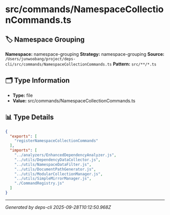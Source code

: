 # src/commands/NamespaceCollectionCommands.ts

## 🏷️ Namespace Grouping

**Namespace:** namespace-grouping
**Strategy:** namespace-grouping
**Source:** `/Users/junwoobang/project/deps-cli/src/commands/NamespaceCollectionCommands.ts`
**Pattern:** `src/**/*.ts`

## 🗂️ Type Information

- **Type:** file
- **Value:** src/commands/NamespaceCollectionCommands.ts

## 📊 Type Details

```json
{
  "exports": [
    "registerNamespaceCollectionCommands"
  ],
  "imports": [
    "../analyzers/EnhancedDependencyAnalyzer.js",
    "../utils/DependencyDataCollector.js",
    "../utils/NamespaceDataFilter.js",
    "../utils/DocumentPathGenerator.js",
    "../utils/ModularCollectionManager.js",
    "../utils/SimpleMirrorManager.js",
    "./CommandRegistry.js"
  ]
}
```

---
*Generated by deps-cli 2025-09-28T10:12:50.968Z*
